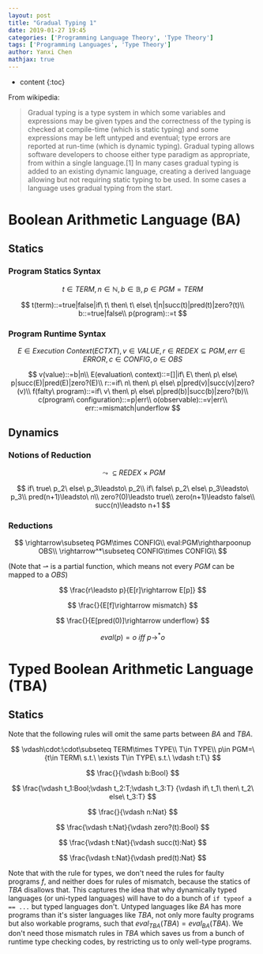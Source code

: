 ```yaml
---
layout: post
title: "Gradual Typing 1"
date: 2019-01-27 19:45
categories: ['Programming Language Theory', 'Type Theory'] 
tags: ['Programming Languages', 'Type Theory']
author: Yanxi Chen
mathjax: true
---
```


* content
{:toc}

From wikipedia:

> Gradual typing is a type system in which some variables and expressions may be
> given types and the correctness of the typing is checked at compile-time
> (which is static typing) and some expressions may be left untyped and eventual;
> type errors are reported at run-time (which is dynamic typing). Gradual typing
> allows software developers to choose either type paradigm as appropriate, from
> within a single language.[1] In many cases gradual typing is added to an existing
> dynamic language, creating a derived language allowing but not requiring static
> typing to be used. In some cases a language uses gradual typing from the start.

# Boolean Arithmetic Language (BA)

## Statics

### Program Statics Syntax

$$
t\in TERM,n\in\mathbb{N},b\in\mathbb{B},p\in PGM=TERM
$$

$$
t(term)::=true|false|if\ t\ then\ t\ else\ t|n|succ(t)|pred(t)|zero?(t)\\
b::=true|false\\
p(program)::=t
$$

### Program Runtime Syntax

$$
E\in Execution\ Context(ECTXT),v\in VALUE,r\in REDEX\subseteq PGM,err\in ERROR,
c\in CONFIG,o\in OBS
$$

$$
v(value)::=b|n\\
E(evaluation\ context)::=[]|if\ E\ then\ p\ else\ p|succ(E)|pred(E)|zero?(E)\\
r::=if\ n\ then\ p\ else\ p|pred(v)|succ(v)|zero?(v)\\
f(falty\ program)::=if\ v\ then\ p\ else\ p|pred(b)|succ(b)|zero?(b)\\
c(program\ configuration)::=p|err\\
o(observable)::=v|err\\
err::=mismatch|underflow
$$

## Dynamics

### Notions of Reduction

$$
\leadsto\subseteq REDEX\times PGM
$$

$$
if\ true\ p_2\ else\ p_3\leadsto\ p_2\\
if\ false\ p_2\ else\ p_3\leadsto\ p_3\\
pred(n+1)\leadsto\ n\\
zero?(0)\leadsto true\\
zero(n+1)\leadsto false\\
succ(n)\leadsto n+1
$$

### Reductions

$$
\rightarrow\subseteq PGM\times CONFIG\\
eval:PGM\rightharpoonup OBS\\
\rightarrow^*\subseteq CONFIG\times CONFIG\\
$$

(Note that $\rightharpoonup$ is a partial function, which means not every $PGM$
can be mapped to a $OBS$)

$$
\frac{r\leadsto p}{E[r]\rightarrow E[p]}
$$

$$
\frac{}{E[f]\rightarrow mismatch}
$$

$$
\frac{}{E[pred(0)]\rightarrow underflow}
$$

$$
eval(p)=o\ iff\ p\rightarrow^*o
$$

# Typed Boolean Arithmetic Language (TBA)

## Statics

Note that the following rules will omit the same parts between $BA$ and $TBA$.

$$
\vdash\cdot:\cdot\subseteq TERM\times TYPE\\
T\in TYPE\\
p\in PGM=\{t\in TERM\ s.t.\ \exists T\in TYPE\ s.t.\ \vdash t:T\}
$$

$$
\frac{}{\vdash b:Bool}
$$

$$
\frac{\vdash t_1:Bool;\vdash t_2:T;\vdash t_3:T}
{\vdash if\ t_1\ then\ t_2\ else\ t_3:T}
$$

$$
\frac{}{\vdash n:Nat}
$$

$$
\frac{\vdash t:Nat}{\vdash zero?(t):Bool}
$$

$$
\frac{\vdash t:Nat}{\vdash succ(t):Nat}
$$

$$
\frac{\vdash t:Nat}{\vdash pred(t):Nat}
$$

Note that with the rule for types, we don't need the rules for faulty programs $f$,
and neither does for rules of mismatch, because the statics of $TBA$ disallows that.
This captures the idea that why dynamically typed languages (or uni-typed languages)
will have to do a bunch of `if typeof a == ...` but typed languages don't. Untyped
languages like $BA$ has more programs than it's sister languages like $TBA$, not
only more faulty programs but also workable programs, such that
$eval_{TBA}(TBA)=eval_{BA}(TBA)$. We don't need those mismatch rules in $TBA$ which
saves us from a bunch of runtime type checking codes, by restricting us to only
well-type programs.
